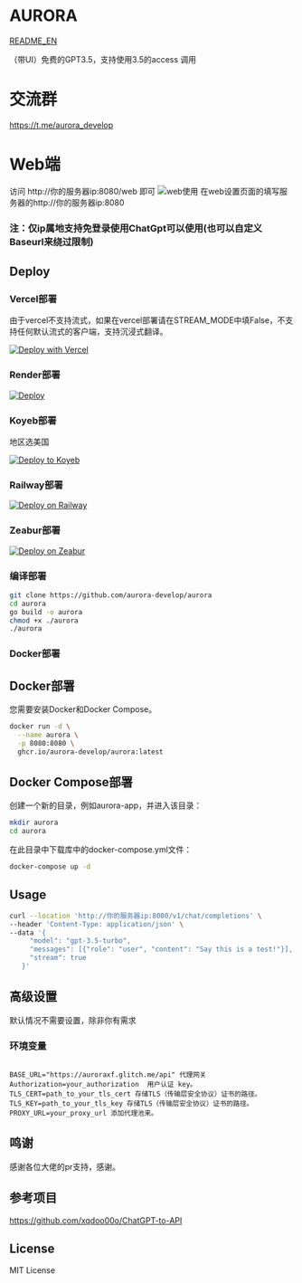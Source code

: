 # AURORA

[README_EN](https://github.com/aurora-develop/aurora/blob/main/README_EN.md)

（带UI）免费的GPT3.5，支持使用3.5的access 调用

# 交流群
https://t.me/aurora_develop

# Web端 
访问 http://你的服务器ip:8080/web 即可
![web使用](https://jsd.cdn.zzko.cn/gh/xiaozhou26/tuph@719ca3aeddabfa059e9626407a5e09a43e9cb214/images/%E5%B1%8F%E5%B9%95%E6%88%AA%E5%9B%BE%202024-04-07%20111706.png)
在web设置页面的填写服务器的http://你的服务器ip:8080

### 注：仅ip属地支持免登录使用ChatGpt可以使用(也可以自定义Baseurl来绕过限制)

## Deploy

### Vercel部署

由于vercel不支持流式，如果在vercel部署请在STREAM_MODE中填False，不支持任何默认流式的客户端，支持沉浸式翻译。

[![Deploy with Vercel](https://vercel.com/button)](https://vercel.com/new/clone?repository-url=https%3A%2F%2Fgithub.com%2Faurora-develop%2Faurora&env=STREAM_MODE&project-name=aurora&repository-name=aurora)

### Render部署
[![Deploy](https://render.com/images/deploy-to-render-button.svg)](https://render.com/deploy)

### Koyeb部署
地区选美国

[![Deploy to Koyeb](https://www.koyeb.com/static/images/deploy/button.svg)](https://app.koyeb.com/deploy?type=docker&name=aurora&ports=8080;http;/&image=ghcr.io/aurora-develop/aurora)

### Railway部署
[![Deploy on Railway](https://railway.app/button.svg)](https://railway.app/template/jcl2Es?referralCode=XXqY_5)
### Zeabur部署
[![Deploy on Zeabur](https://zeabur.com/button.svg)](https://zeabur.com/templates/JF3EFW)

### 编译部署

```bash
git clone https://github.com/aurora-develop/aurora
cd aurora
go build -o aurora
chmod +x ./aurora
./aurora
```

### Docker部署
## Docker部署
您需要安装Docker和Docker Compose。

```bash
docker run -d \
  --name aurora \
  -p 8080:8080 \
  ghcr.io/aurora-develop/aurora:latest
```

## Docker Compose部署
创建一个新的目录，例如aurora-app，并进入该目录：
```bash
mkdir aurora
cd aurora
```
在此目录中下载库中的docker-compose.yml文件：

```bash
docker-compose up -d
```

## Usage

```bash
curl --location 'http://你的服务器ip:8080/v1/chat/completions' \
--header 'Content-Type: application/json' \
--data '{
     "model": "gpt-3.5-turbo",
     "messages": [{"role": "user", "content": "Say this is a test!"}],
     "stream": true
   }'
```

## 高级设置

默认情况不需要设置，除非你有需求

### 环境变量
```

BASE_URL="https://auroraxf.glitch.me/api" 代理网关
Authorization=your_authorization  用户认证 key。
TLS_CERT=path_to_your_tls_cert 存储TLS（传输层安全协议）证书的路径。
TLS_KEY=path_to_your_tls_key 存储TLS（传输层安全协议）证书的路径。
PROXY_URL=your_proxy_url 添加代理池来。
```

## 鸣谢

感谢各位大佬的pr支持，感谢。


## 参考项目


https://github.com/xqdoo00o/ChatGPT-to-API

## License

MIT License
